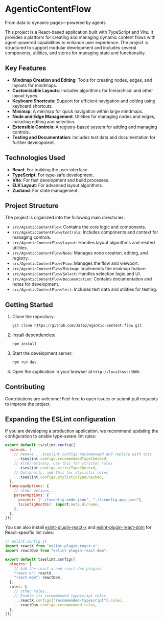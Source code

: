 # AgenticContentFlow

From data to dynamic pages—powered by agents

This project is a React-based application built with TypeScript and Vite. It provides a platform for creating and managing dynamic content flows with agent-powered capabilities to enhance user experience. The project is structured to support modular development and includes several components, utilities, and stores for managing state and functionality.

## Key Features

- **Mindmap Creation and Editing**: Tools for creating nodes, edges, and layouts for mindmaps.
- **Customizable Layouts**: Includes algorithms for hierarchical and other layout types.
- **Keyboard Shortcuts**: Support for efficient navigation and editing using keyboard shortcuts.
- **Minimap**: A minimap for quick navigation within large mindmaps.
- **Node and Edge Management**: Utilities for managing nodes and edges, including editing and selection.
- **Extensible Controls**: A registry-based system for adding and managing controls.
- **Testing and Documentation**: Includes test data and documentation for further development.

## Technologies Used

- **React**: For building the user interface.
- **TypeScript**: For type-safe development.
- **Vite**: For fast development and build processes.
- **ELK Layout**: For advanced layout algorithms.
- **Zustand**: For state management.

## Project Structure

The project is organized into the following main directories:

- `src/AgenticContentFlow`: Contains the core logic and components.
- `src/AgenticContentFlow/Controls`: Includes components and context for managing controls.
- `src/AgenticContentFlow/Layout`: Handles layout algorithms and related utilities.
- `src/AgenticContentFlow/Node`: Manages node creation, editing, and registry.
- `src/AgenticContentFlow/Flow`: Manages the flow and viewport.
- `src/AgenticContentFlow/Minimap`: Implements the minimap feature.
- `src/AgenticContentFlow/Select`: Handles selection logic and UI.
- `src/AgenticContentFlow/Documentation`: Contains documentation and notes for development.
- `src/AgenticContentFlow/test`: Includes test data and utilities for testing.

## Getting Started

1. Clone the repository:

   ```bash
   git clone https://github.com/Jalez/agentic-content-flow.git
   ```

2. Install dependencies:

   ```bash
   npm install
   ```

3. Start the development server:

   ```bash
   npm run dev
   ```

4. Open the application in your browser at `http://localhost:3000`.

## Contributing

Contributions are welcome! Feel free to open issues or submit pull requests to improve the project.

## Expanding the ESLint configuration

If you are developing a production application, we recommend updating the configuration to enable type-aware lint rules:

```js
export default tseslint.config({
  extends: [
    // Remove ...tseslint.configs.recommended and replace with this
    ...tseslint.configs.recommendedTypeChecked,
    // Alternatively, use this for stricter rules
    ...tseslint.configs.strictTypeChecked,
    // Optionally, add this for stylistic rules
    ...tseslint.configs.stylisticTypeChecked,
  ],
  languageOptions: {
    // other options...
    parserOptions: {
      project: ["./tsconfig.node.json", "./tsconfig.app.json"],
      tsconfigRootDir: import.meta.dirname,
    },
  },
});
```

You can also install [eslint-plugin-react-x](https://github.com/Rel1cx/eslint-react/tree/main/packages/plugins/eslint-plugin-react-x) and [eslint-plugin-react-dom](https://github.com/Rel1cx/eslint-react/tree/main/packages/plugins/eslint-plugin-react-dom) for React-specific lint rules:

```js
// eslint.config.js
import reactX from "eslint-plugin-react-x";
import reactDom from "eslint-plugin-react-dom";

export default tseslint.config({
  plugins: {
    // Add the react-x and react-dom plugins
    "react-x": reactX,
    "react-dom": reactDom,
  },
  rules: {
    // other rules...
    // Enable its recommended typescript rules
    ...reactX.configs["recommended-typescript"].rules,
    ...reactDom.configs.recommended.rules,
  },
});
```

